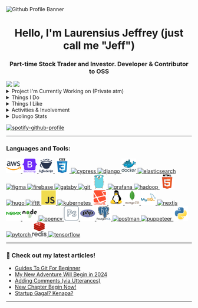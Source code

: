 <img src="https://cdn.skiddle.id/github/profile.webp" alt="Github Profile Banner">

<h1 align="center">Hello, I'm Laurensius Jeffrey (just call me "Jeff")</h1>
<h3 align="center">Part-time Stock Trader and Investor. Developer & Contributor to OSS</h3>

<img src="https://github-stats-alpha.vercel.app/api?username=arcestia&cc=000&tc=fff&ic=fff&bc=000">
<img src="https://wakapi.dev/api/badge/skiddle/interval:any?label=Coding%20Time">

<details>
<summary>Project I'm Currently Working on (Private atm)</summary>
<ul>
    <li>Open API for Utilized LLM Model With Laravel and FastAPI in AWS Lambda</li>
    <li>Sekoci : Multimodal Large Language Model (MLLM) Still on Closed Development</li>
</ul>
</details>

<details>
<summary>Things I Do</summary>
<ul>
    <li>💵 Trading
        <ul>
            <li>Stocks</li>
            <li>Crypto</li>
            <li>Forex</li>
            <li>Options</li>
            <li>ETFs</li>
        </ul>
    </li>
    <li>🍳 Cooking
        <ul>
            <li>Enjoys cooking and eating homemade meals</li>
        </ul>
    </li>
    <li>📚 Reading
        <ul>
            <li>Primarily focused on Geo-Politics and Geo-Economics</li>
        </ul>
    </li>
    <li>🗣️ Multilingual
        <ul>
            <li>Bahasa Indonesia (mother tongue)</li>
            <li>English</li>
            <li>Mandarin</li>
            <li>Vietnamese</li>
            <li>Bahasa Melayu</li>
            <li>Singaporean English (Singlish)</li>
            <li>French</li>
            <li>German</li>
        </ul>
    </li>
</ul>
</details>

<details>
<summary>Things I Like</summary>
<ul>
    <li>🎮 Video Games
        <ul>
            <li>Eve Online</li>
            <li>League of Legends</li>
        </ul>
    </li>
    <li>🎵 Music
        <ul>
            <li>Pop</li>
            <li>Jazz</li>
            <li>Classical</li>
            <li>Open to anything</li>
        </ul>
    </li>
    <li>🎥 Movies
        <ul>
            <li>Action</li>
            <li>Crimes</li>
            <li>Political</li>
            <li>Sci-fi</li>
            <li>Space</li>
            <li>Future</li>
            <li>Scientific</li>
        </ul>
    </li>
    <li>📷 Photography</li>
</ul>
</details>

<details>
<summary>Activities & Involvement</summary>
<ul>
    <li>Ascendio Foundation</li>
    <li>UNHCR Volunteer</li>
    <li>Human Rights Activist</li>
    <li>Greenpeace Volunteer</li>
    <li>Amnesty International</li>
</ul>
</details>


<details>
<summary>Duolingo Stats</summary>
<!--START_SECTION:duolingoStats-->
<!-- Automatically generated with https://github.com/centrumek/duolingo-readme-stats-->

| Username | Day Streak | Total XP |
|:---:|:---:|:---:|
| 👤 arcestia | 🔥 4 | ⚡ 81679 |

| Language | Level | XP |
|:---:|:---:|:---:|
| 🇪🇸 Spanish | 👑 0 | ⚡ 28383 |
| 🇻🇳 Vietnamese | 👑 0 | ⚡ 1609 |
| 🇩🇪 German | 👑 0 | ⚡ 22881 |
| 🇫🇷 French | 👑 0 | ⚡ 10750 |
| 🇺🇸 Klingon | 👑 0 | ⚡ 4710 |
| undefined High Valyrian | 👑 0 | ⚡ 3790 |
| null Esperanto | 👑 0 | ⚡ 4400 |
| 🇮🇩 Indonesian | 👑 0 | ⚡ 4810 |
| 🇨🇳 Chinese | 👑 0 | ⚡ 216 |
| 🇺🇸 English | 👑 0 | ⚡ 130 |

<!--END_SECTION:duolingoStats-->
</details>

[![spotify-github-profile](https://spotify-github-profile.vercel.app/api/view?uid=arcestia&cover_image=false&theme=default&show_offline=false&background_color=121212&interchange=false)](https://spotify-github-profile.vercel.app/api/view?uid=arcestia&redirect=true)

------

<h3 align="left">Languages and Tools:</h3>
<p align="left"> <a href="https://aws.amazon.com" target="_blank" rel="noreferrer"> <img src="https://raw.githubusercontent.com/devicons/devicon/master/icons/amazonwebservices/amazonwebservices-original-wordmark.svg" alt="aws" width="40" height="40"/> </a> <a href="https://getbootstrap.com" target="_blank" rel="noreferrer"> <img src="https://raw.githubusercontent.com/devicons/devicon/master/icons/bootstrap/bootstrap-plain-wordmark.svg" alt="bootstrap" width="40" height="40"/> </a> <a href="https://offeescript.org" target="_blank" rel="noreferrer"> <img src="https://raw.githubusercontent.com/devicons/devicon/master/icons/coffeescript/coffeescript-original-wordmark.svg" alt="coffeescript" width="40" height="40"/> </a> <a href="https://www.w3schools.com/css/" target="_blank" rel="noreferrer"> <img src="https://raw.githubusercontent.com/devicons/devicon/master/icons/css3/css3-original-wordmark.svg" alt="css3" width="40" height="40"/> </a> <a href="https://www.cypress.io" target="_blank" rel="noreferrer"> <img src="https://raw.githubusercontent.com/simple-icons/simple-icons/6e46ec1fc23b60c8fd0d2f2ff46db82e16dbd75f/icons/cypress.svg" alt="cypress" width="40" height="40"/> </a> <a href="https://www.djangoproject.com/" target="_blank" rel="noreferrer"> <img src="https://cdn.worldvectorlogo.com/logos/django.svg" alt="django" width="40" height="40"/> </a> <a href="https://www.docker.com/" target="_blank" rel="noreferrer"> <img src="https://raw.githubusercontent.com/devicons/devicon/master/icons/docker/docker-original-wordmark.svg" alt="docker" width="40" height="40"/> </a> <a href="https://www.elastic.co" target="_blank" rel="noreferrer"> <img src="https://www.vectorlogo.zone/logos/elastic/elastic-icon.svg" alt="elasticsearch" width="40" height="40"/> </a> <a href="https://www.figma.com/" target="_blank" rel="noreferrer"> <img src="https://www.vectorlogo.zone/logos/figma/figma-icon.svg" alt="figma" width="40" height="40"/> </a> <a href="https://firebase.google.com/" target="_blank" rel="noreferrer"> <img src="https://www.vectorlogo.zone/logos/firebase/firebase-icon.svg" alt="firebase" width="40" height="40"/> </a> <a href="https://www.gatsbyjs.com/" target="_blank" rel="noreferrer"> <img src="https://www.vectorlogo.zone/logos/gatsbyjs/gatsbyjs-icon.svg" alt="gatsby" width="40" height="40"/> </a> <a href="https://git-scm.com/" target="_blank" rel="noreferrer"> <img src="https://www.vectorlogo.zone/logos/git-scm/git-scm-icon.svg" alt="git" width="40" height="40"/> </a> <a href="https://golang.org" target="_blank" rel="noreferrer"> <img src="https://raw.githubusercontent.com/devicons/devicon/master/icons/go/go-original.svg" alt="go" width="40" height="40"/> </a> <a href="https://grafana.com" target="_blank" rel="noreferrer"> <img src="https://www.vectorlogo.zone/logos/grafana/grafana-icon.svg" alt="grafana" width="40" height="40"/> </a> <a href="https://hadoop.apache.org/" target="_blank" rel="noreferrer"> <img src="https://www.vectorlogo.zone/logos/apache_hadoop/apache_hadoop-icon.svg" alt="hadoop" width="40" height="40"/> </a> <a href="https://www.w3.org/html/" target="_blank" rel="noreferrer"> <img src="https://raw.githubusercontent.com/devicons/devicon/master/icons/html5/html5-original-wordmark.svg" alt="html5" width="40" height="40"/> </a> <a href="https://gohugo.io/" target="_blank" rel="noreferrer"> <img src="https://api.iconify.design/logos-hugo.svg" alt="hugo" width="40" height="40"/> </a> <a href="https://ifttt.com/" target="_blank" rel="noreferrer"> <img src="https://www.vectorlogo.zone/logos/ifttt/ifttt-ar21.svg" alt="ifttt" width="40" height="40"/> </a> <a href="https://developer.mozilla.org/en-US/docs/Web/JavaScript" target="_blank" rel="noreferrer"> <img src="https://raw.githubusercontent.com/devicons/devicon/master/icons/javascript/javascript-original.svg" alt="javascript" width="40" height="40"/> </a> <a href="https://kubernetes.io" target="_blank" rel="noreferrer"> <img src="https://www.vectorlogo.zone/logos/kubernetes/kubernetes-icon.svg" alt="kubernetes" width="40" height="40"/> </a> <a href="https://laravel.com/" target="_blank" rel="noreferrer"> <img src="https://raw.githubusercontent.com/devicons/devicon/master/icons/laravel/laravel-plain-wordmark.svg" alt="laravel" width="40" height="40"/> </a> <a href="https://www.linux.org/" target="_blank" rel="noreferrer"> <img src="https://raw.githubusercontent.com/devicons/devicon/master/icons/linux/linux-original.svg" alt="linux" width="40" height="40"/> </a> <a href="https://www.mongodb.com/" target="_blank" rel="noreferrer"> <img src="https://raw.githubusercontent.com/devicons/devicon/master/icons/mongodb/mongodb-original-wordmark.svg" alt="mongodb" width="40" height="40"/> </a> <a href="https://www.mysql.com/" target="_blank" rel="noreferrer"> <img src="https://raw.githubusercontent.com/devicons/devicon/master/icons/mysql/mysql-original-wordmark.svg" alt="mysql" width="40" height="40"/> </a> <a href="https://nextjs.org/" target="_blank" rel="noreferrer"> <img src="https://cdn.worldvectorlogo.com/logos/nextjs-2.svg" alt="nextjs" width="40" height="40"/> </a> <a href="https://www.nginx.com" target="_blank" rel="noreferrer"> <img src="https://raw.githubusercontent.com/devicons/devicon/master/icons/nginx/nginx-original.svg" alt="nginx" width="40" height="40"/> </a> <a href="https://nodejs.org" target="_blank" rel="noreferrer"> <img src="https://raw.githubusercontent.com/devicons/devicon/master/icons/nodejs/nodejs-original-wordmark.svg" alt="nodejs" width="40" height="40"/> </a> <a href="https://opencv.org/" target="_blank" rel="noreferrer"> <img src="https://www.vectorlogo.zone/logos/opencv/opencv-icon.svg" alt="opencv" width="40" height="40"/> </a> <a href="https://www.photoshop.com/en" target="_blank" rel="noreferrer"> <img src="https://raw.githubusercontent.com/devicons/devicon/master/icons/photoshop/photoshop-line.svg" alt="photoshop" width="40" height="40"/> </a> <a href="https://www.php.net" target="_blank" rel="noreferrer"> <img src="https://raw.githubusercontent.com/devicons/devicon/master/icons/php/php-original.svg" alt="php" width="40" height="40"/> </a> <a href="https://www.postgresql.org" target="_blank" rel="noreferrer"> <img src="https://raw.githubusercontent.com/devicons/devicon/master/icons/postgresql/postgresql-original-wordmark.svg" alt="postgresql" width="40" height="40"/> </a> <a href="https://postman.com" target="_blank" rel="noreferrer"> <img src="https://www.vectorlogo.zone/logos/getpostman/getpostman-icon.svg" alt="postman" width="40" height="40"/> </a> <a href="https://github.com/puppeteer/puppeteer" target="_blank" rel="noreferrer"> <img src="https://www.vectorlogo.zone/logos/pptrdev/pptrdev-official.svg" alt="puppeteer" width="40" height="40"/> </a> <a href="https://www.python.org" target="_blank" rel="noreferrer"> <img src="https://raw.githubusercontent.com/devicons/devicon/master/icons/python/python-original.svg" alt="python" width="40" height="40"/> </a> <a href="https://pytorch.org/" target="_blank" rel="noreferrer"> <img src="https://www.vectorlogo.zone/logos/pytorch/pytorch-icon.svg" alt="pytorch" width="40" height="40"/> </a> <a href="https://redis.io" target="_blank" rel="noreferrer"> <img src="https://raw.githubusercontent.com/devicons/devicon/master/icons/redis/redis-original-wordmark.svg" alt="redis" width="40" height="40"/> </a> <a href="https://www.tensorflow.org" target="_blank" rel="noreferrer"> <img src="https://www.vectorlogo.zone/logos/tensorflow/tensorflow-icon.svg" alt="tensorflow" width="40" height="40"/> </a> </p>

------

### 📝 Check out my latest articles!
<!-- BLOG-POST-LIST:START -->
- [Guides To Git For Beginner](/notes/Guides-To-Git-For-Beginner)
- [My New Adventure Will Begin in 2024](/notes/My-New-Adventure-Will-Begin-in-2024)
- [Adding Comments &lpar;via Utterances&rpar;](/notes/Adding-comments-via-utterances)
- [New Chapter Begin Now!](/notes/new-chapter-begin-now)
- [Startup Gagal? Kenapa?](/notes/Startup-gagal-lagi)
<!-- BLOG-POST-LIST:END -->

------
